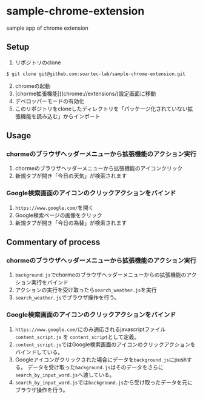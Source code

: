 # sample-chrome-extension
sample app of chrome extension

## Setup

1. リポジトリのclone

```
$ git clone git@github.com:soartec-lab/sample-chrome-extension.git
```

2. chromeの起動
3. [chorme拡張機能])(chrome://extensions/)設定画面に移動
4. デベロッパーモードの有効化
5. このリポジトリをcloneしたディレクトリを「パッケージ化されていない拡張機能を読み込む」からインポート

## Usage
### chormeのブラウザヘッダーメニューから拡張機能のアクション実行

1. chormeのブラウザヘッダーメニューから拡張機能のアイコンクリック
2. 新規タブが開き「今日の天気」が検索されます

### Google検索画面のアイコンのクリックアクションをバインド

1. `https://www.google.com/`を開く
2. Google検索ページの画像をクリック
3. 新規タブが開き「今日の為替」が検索されます

## Commentary of process
### chormeのブラウザヘッダーメニューから拡張機能のアクション実行
1. `background.js`でchormeのブラウザヘッダーメニューからの拡張機能のアクション実行をバインド
2. アクションの実行を受け取ったら`search_weather.js`を実行
3. `search_weather.js`でブラウザ操作を行う。

### Google検索画面のアイコンのクリックアクションをバインド
1. `https://www.google.com/`にのみ適応されるjavascriptファイル`content_script.js` を `content_script`として定義。
2. `content_script.js`ではGoogle検索画面のアイコンのクリックアクションをバインドしている。
3. Googleアイコンがクリックされた場合にデータを`background.js`にpushする。
データを受け取った`background.js`はそのデータをさらに`search_by_input_word.js`へ渡している。
4. `search_by_input_word.js`では`background.js`から受け取ったデータを元にブラウザ操作を行う。